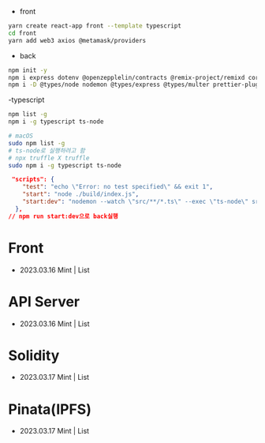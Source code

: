 - front

```bash
yarn create react-app front --template typescript
cd front
yarn add web3 axios @metamask/providers
```

- back

```bash
npm init -y
npm i express dotenv @openzepplelin/contracts @remix-project/remixd cors multer @pinata/sdk
npm i -D @types/node nodemon @types/express @types/multer prettier-plugin-solidity tsconfig-paths
```

-typescript

```bash
npm list -g
npm i -g typescript ts-node

# macOS
sudo npm list -g
# ts-node로 실행하려고 함
# npx truffle X truffle
sudo npm i -g typescript ts-node
```

```json
 "scripts": {
    "test": "echo \"Error: no test specified\" && exit 1",
    "start": "node ./build/index.js",
    "start:dev": "nodemon --watch \"src/**/*.ts\" --exec \"ts-node\" src/index.ts"
  },
// npm run start:dev으로 back실행
```

# Front

- 2023.03.16 Mint | List

# API Server

- 2023.03.16 Mint | List

# Solidity

- 2023.03.17 Mint | List

# Pinata(IPFS)

- 2023.03.17 Mint | List
